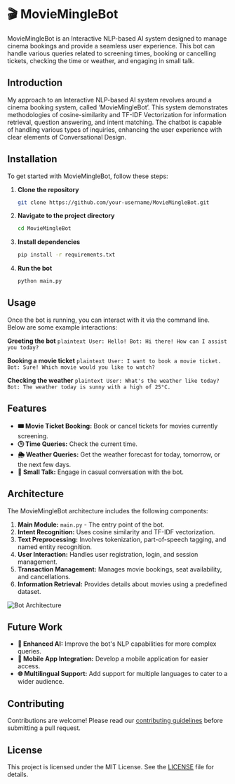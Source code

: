 # 🎬 MovieMingleBot

MovieMingleBot is an Interactive NLP-based AI system designed to manage cinema bookings and provide a seamless user experience. This bot can handle various queries related to screening times, booking or cancelling tickets, checking the time or weather, and engaging in small talk.

## Introduction
My approach to an Interactive NLP-based AI system revolves around a cinema booking system, called ‘MovieMingleBot’. This system demonstrates methodologies of cosine-similarity and TF-IDF Vectorization for information retrieval, question answering, and intent matching. The chatbot is capable of handling various types of inquiries, enhancing the user experience with clear elements of Conversational Design.

## Installation
To get started with MovieMingleBot, follow these steps:

1. **Clone the repository**
    ```bash
    git clone https://github.com/your-username/MovieMingleBot.git
    ```

2. **Navigate to the project directory**
    ```bash
    cd MovieMingleBot
    ```

3. **Install dependencies**
    ```bash
    pip install -r requirements.txt
    ```

4. **Run the bot**
    ```bash
    python main.py
    ```

## Usage
Once the bot is running, you can interact with it via the command line. Below are some example interactions:

**Greeting the bot**
    ```plaintext
    User: Hello!
    Bot: Hi there! How can I assist you today?
    ```

**Booking a movie ticket**
    ```plaintext
    User: I want to book a movie ticket.
    Bot: Sure! Which movie would you like to watch?
    ```

**Checking the weather**
    ```plaintext
    User: What's the weather like today?
    Bot: The weather today is sunny with a high of 25°C.
    ```

## Features
- **🎟️ Movie Ticket Booking:** Book or cancel tickets for movies currently screening.
- **🕒 Time Queries:** Check the current time.
- **🌦️ Weather Queries:** Get the weather forecast for today, tomorrow, or the next few days.
- **💬 Small Talk:** Engage in casual conversation with the bot.

## Architecture
The MovieMingleBot architecture includes the following components:

1. **Main Module:** `main.py` - The entry point of the bot.
2. **Intent Recognition:** Uses cosine similarity and TF-IDF vectorization.
3. **Text Preprocessing:** Involves tokenization, part-of-speech tagging, and named entity recognition.
4. **User Interaction:** Handles user registration, login, and session management.
5. **Transaction Management:** Manages movie bookings, seat availability, and cancellations.
6. **Information Retrieval:** Provides details about movies using a predefined dataset.

![Bot Architecture](architecture.png)

## Future Work
- **🤖 Enhanced AI:** Improve the bot's NLP capabilities for more complex queries.
- **📱 Mobile App Integration:** Develop a mobile application for easier access.
- **🌐 Multilingual Support:** Add support for multiple languages to cater to a wider audience.

## Contributing
Contributions are welcome! Please read our [contributing guidelines](CONTRIBUTING.md) before submitting a pull request.

## License
This project is licensed under the MIT License. See the [LICENSE](LICENSE) file for details.
